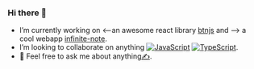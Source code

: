 ### Hi there 👋
- I’m currently working on <--an awesome react library [btnjs](http://npmjs.com/package/btnjs) and --> a cool webapp [infinite-note](https://naveloranges.github.io/infinite-note).
- I’m looking to collaborate on anything [![JavaScript](https://img.shields.io/badge/--F7DF1E?logo=javascript&logoColor=000)](https://www.javascript.com/) [![TypeScript](https://badgen.net/badge/icon/typescript?icon=typescript&label)](https://typescriptlang.org).
- 💬 Feel free to ask me about anything[✍️](mailto:itsmygit@gmail.com).
